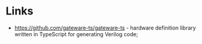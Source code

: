 # Links

- https://github.com/gateware-ts/gateware-ts - hardware definition library written in TypeScript for generating Verilog code;

